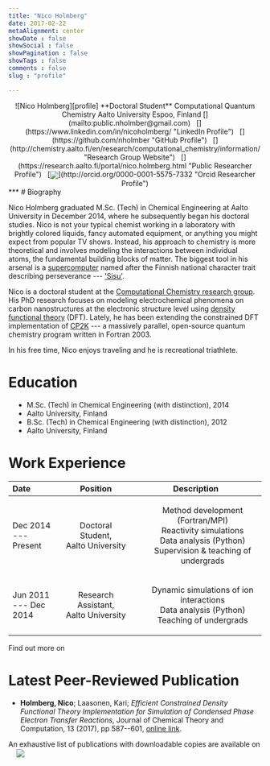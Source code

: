 ```yaml
---
title: "Nico Holmberg"
date: 2017-02-22
metaAlignment: center
showDate : false
showSocial : false
showPagination : false
showTags : false
comments : false
slug : "profile"

---
```

<center>
  ![Nico Holmberg][profile]  
  **Doctoral Student**  
  Computational Quantum Chemistry  
  Aalto University  
  <i class="fa fa fa-map-marker" style="color:#08b470ff"></i> Espoo, Finland  
  [<i class="fa fa-lg fa-envelope" style="color:#08b470ff"></i>](mailto:public.nholmber@gmail.com)
  &nbsp;    [<i class="fa fa-lg fa-linkedin-square" style="color:#08b470ff"></i>](https://www.linkedin.com/in/nicoholmberg/ "LinkedIn Profile")
  &nbsp;    [<i class="fa fa-lg fa-github" style="color:#08b470ff"></i>](https://github.com/nholmber "GitHub Profile")
  &nbsp;    [<i class="fa fa-lg fa-globe" style="color:#08b470ff"></i>](http://chemistry.aalto.fi/en/research/computational_chemistry/information/ "Research Group Website")
  &nbsp;    [<i class="fa fa-lg fa-user" style="color:#08b470ff"></i>](https://research.aalto.fi/portal/nico.holmberg.html "Public Researcher Profile")
  &nbsp;    [<img src="https://orcid.org/sites/default/files/images/orcid_24x24.png" style="vertical-align:middle; display:inline" />](http://orcid.org/0000-0001-5575-7332 "Orcid Researcher Profile")  

</center>
***
# Biography

Nico Holmberg graduated M.Sc. (Tech) in Chemical Engineering at Aalto University in December 2014, where he subsequently began his doctoral studies. Nico is not your typical chemist working in a laboratory with brightly colored liquids, fancy automated equipment, or anything you might expect from popular TV shows. Instead, his approach to chemistry is more theoretical and involves modeling the interactions between individual atoms, the fundamental building blocks of matter. The biggest tool in his arsenal is a [supercomputer](https://www.csc.fi/en/-/csc-n-sisu-supertietokone-euroopan-nopeimpien-joukkoon?_82_languageId=en_US) named after the Finnish national character trait describing perseverance --- ['Sisu'](https://en.wikipedia.org/wiki/Sisu). 

Nico is a doctoral student at the [Computational Chemistry research group](http://chemistry.aalto.fi/en/research/computational_chemistry/information/). His PhD research focuses on modeling electrochemical phenomena on carbon nanostructures at the electronic structure level using [density functional theory](https://en.wikipedia.org/wiki/Density_functional_theory) (DFT). Lately, he has been extending the constrained DFT implementation of [CP2K](https://www.cp2k.org/) --- a massively parallel, open-source quantum chemistry program written in Fortran 2003. 

In his free time, Nico enjoys traveling and he is recreational triathlete. 


# Education
<ul class="fa-ul" style="margin:13px">
  <li> <i class="fa fa-lg fa-graduation-cap" aria-hidden="true"></i> M.Sc. (Tech) in Chemical Engineering (with distinction), 2014 </li>
  <li style="font-size:14px"> <i class="fa fa-lg fa-graduation-cap" aria-hidden="true" style="color:white; font-size:22.5px"></i> Aalto University, Finland </li>
  <li> <i class="fa fa-lg fa-graduation-cap" aria-hidden="true"></i> B.Sc. (Tech) in Chemical Engineering (with distinction), 2012 </li>
  <li style="font-size:14px"> <i class="fa fa-lg fa-graduation-cap" aria-hidden="true" style="color:white; font-size:22.5px"></i> Aalto University, Finland </li>
</ul>

# Work Experience 

| Date                  |  Position          | Description        |
|:--------------------- |:-------------------:|:-----------------:|
| Dec 2014 </br> --- Present  | Doctoral Student, </br> Aalto University |  <ul style="list-style-type:none"><li> Method development (Fortran/MPI) [<i class="fa fa-lg fa-github" style="color:#08b470ff"></i>](https://github.com/nholmber "GitHub Profile") </li><li> Reactivity simulations </li><li> Data analysis (Python) </li><li> Supervision & teaching of undergrads </li></ul>|
| Jun 2011 </br> --- Dec 2014 | Research Assistant, </br> Aalto University |  <ul style="list-style-type:none"><li>Dynamic simulations of ion interactions</li><li> Data analysis (Python) </li><li>Teaching of undergrads</li></ul>|

Find out more on [<i class="fa fa-lg fa-linkedin-square" style="color:#08b470ff"></i>](https://www.linkedin.com/in/nicoholmberg/ "LinkedIn Profile")

# Latest Peer-Reviewed Publication 

- **Holmberg, Nico**; Laasonen, Kari; *Efficient Constrained Density Functional Theory Implementation for Simulation of Condensed Phase Electron Transfer Reactions*, Journal of Chemical Theory and Computation, 13 (2017), pp 587--601, [online link](http://dx.doi.org/10.1021/acs.jctc.6b01085). 

An exhaustive list of publications with downloadable copies are available on
&nbsp;    [<i class="fa fa-lg fa-user" style="color:#08b470ff"></i>](https://research.aalto.fi/portal/nico.holmberg.html "Public Researcher Profile")
&nbsp;    [<img src="https://orcid.org/sites/default/files/images/orcid_24x24.png" style="vertical-align:middle; display:inline" />](http://orcid.org/0000-0001-5575-7332 "Orcid Researcher Profile")  

[profile]: http://res.cloudinary.com/nholmber/image/upload/c_scale,w_200/v1487099011/profile-pic-cropped-600x600_vslfp6.png "Nico Holmberg"
[orcid]: https://orcid.org/sites/default/files/images/orcid_24x24.png